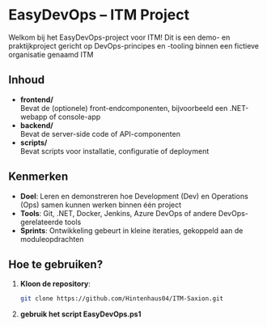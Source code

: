 # EasyDevOps – ITM Project

Welkom bij het EasyDevOps-project voor ITM! Dit is een demo- en praktijkproject gericht op 
DevOps-principes en -tooling binnen een fictieve organisatie genaamd ITM

## Inhoud

- **frontend/**  
  Bevat de (optionele) front-endcomponenten, bijvoorbeeld een .NET-webapp of console-app
- **backend/**  
  Bevat de server-side code of API-componenten
- **scripts/**  
  Bevat scripts voor installatie, configuratie of deployment

## Kenmerken

- **Doel**: Leren en demonstreren hoe Development (Dev) en Operations (Ops) samen kunnen werken 
  binnen één project
- **Tools**: Git, .NET, Docker, Jenkins, Azure DevOps of andere DevOps-gerelateerde tools
- **Sprints**: Ontwikkeling gebeurt in kleine iteraties, gekoppeld aan de moduleopdrachten

## Hoe te gebruiken?

1. **Kloon de repository**:
   ```bash
   git clone https://github.com/Hintenhaus04/ITM-Saxion.git

2. **gebruik het script EasyDevOps.ps1**
